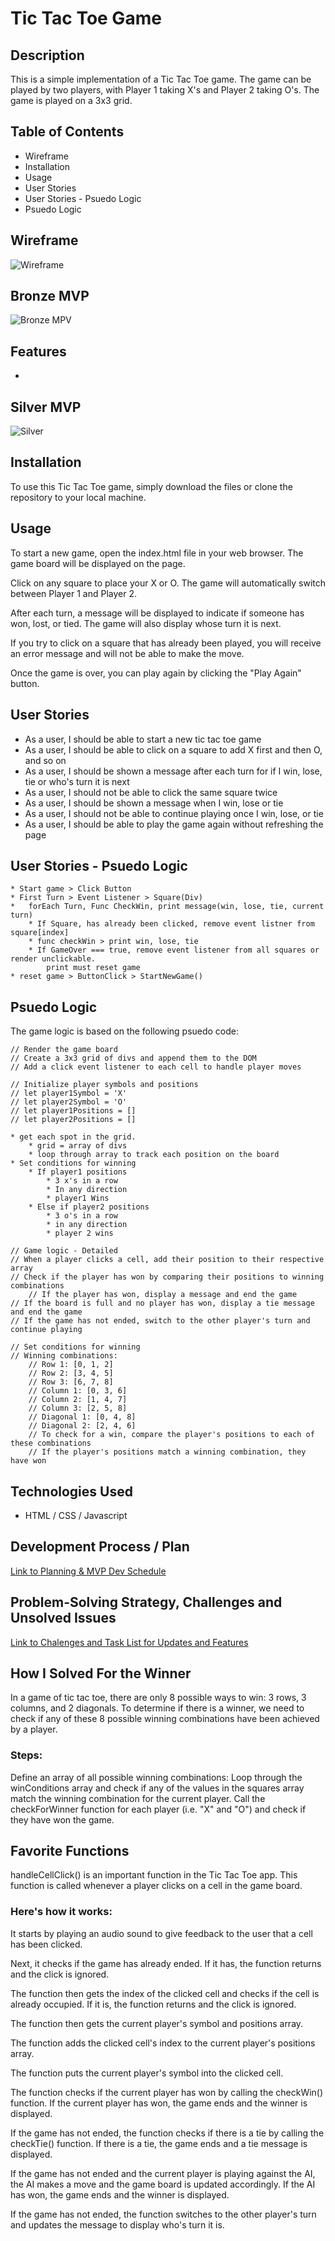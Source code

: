 # Tic Tac Toe Game

## Description
This is a simple implementation of a Tic Tac Toe game. The game can be played by two players, with Player 1 taking X's and Player 2 taking O's. The game is played on a 3x3 grid.

## Table of Contents
* Wireframe
* Installation
* Usage
* User Stories
* User Stories - Psuedo Logic
* Psuedo Logic

## Wireframe
![Wireframe](wireframe.png)

## Bronze MVP
![Bronze MPV](bronze.png)

## Features
* 

## Silver MVP
![Silver](silver.png)

## Installation

To use this Tic Tac Toe game, simply download the files or clone the repository to your local machine.

## Usage

To start a new game, open the index.html file in your web browser. The game board will be displayed on the page.

Click on any square to place your X or O. The game will automatically switch between Player 1 and Player 2.

After each turn, a message will be displayed to indicate if someone has won, lost, or tied. The game will also display whose turn it is next.

If you try to click on a square that has already been played, you will receive an error message and will not be able to make the move.

Once the game is over, you can play again by clicking the "Play Again" button.

## User Stories

* As a user, I should be able to start a new tic tac toe game
* As a user, I should be able to click on a square to add X first and then O, and so on
* As a user, I should be shown a message after each turn for if I win, lose, tie or who's turn it is next
* As a user, I should not be able to click the same square twice
* As a user, I should be shown a message when I win, lose or tie
* As a user, I should not be able to continue playing once I win, lose, or tie
* As a user, I should be able to play the game again without refreshing the page

## User Stories - Psuedo Logic
```
* Start game > Click Button 
* First Turn > Event Listener > Square(Div)
*   forEach Turn, Func CheckWin, print message(win, lose, tie, current turn)
    * If Square, has already been clicked, remove event listner from square[index]
    * func checkWin > print win, lose, tie
    * If GameOver === true, remove event listener from all squares or render unclickable.
        print must reset game
* reset game > ButtonClick > StartNewGame()
```

## Psuedo Logic

The game logic is based on the following psuedo code:
```
// Render the game board
// Create a 3x3 grid of divs and append them to the DOM
// Add a click event listener to each cell to handle player moves

// Initialize player symbols and positions
// let player1Symbol = 'X'
// let player2Symbol = 'O'
// let player1Positions = []
// let player2Positions = []

* get each spot in the grid.
    * grid = array of divs
    * loop through array to track each position on the board
* Set conditions for winning
    * If player1 positions
        * 3 x's in a row
        * In any direction
        * player1 Wins
    * Else if player2 positions
        * 3 o's in a row
        * in any direction
        * player 2 wins

// Game logic - Detailed
// When a player clicks a cell, add their position to their respective array
// Check if the player has won by comparing their positions to winning combinations
    // If the player has won, display a message and end the game
// If the board is full and no player has won, display a tie message and end the game
// If the game has not ended, switch to the other player's turn and continue playing

// Set conditions for winning
// Winning combinations:
    // Row 1: [0, 1, 2]
    // Row 2: [3, 4, 5]
    // Row 3: [6, 7, 8]
    // Column 1: [0, 3, 6]
    // Column 2: [1, 4, 7]
    // Column 3: [2, 5, 8]
    // Diagonal 1: [0, 4, 8]
    // Diagonal 2: [2, 4, 6]
    // To check for a win, compare the player's positions to each of these combinations
    // If the player's positions match a winning combination, they have won

```

## Technologies Used 
* HTML / CSS / Javascript

## Development Process / Plan
[Link to Planning & MVP Dev Schedule](planning.md)


## Problem-Solving Strategy, Challenges and Unsolved Issues
[Link to Chalenges and Task List for Updates and Features](challenges.md)

## How I Solved For the Winner
In a game of tic tac toe, there are only 8 possible ways to win: 3 rows, 3 columns, and 2 diagonals. To determine if there is a winner, we need to check if any of these 8 possible winning combinations have been achieved by a player.

### Steps: 
Define an array of all possible winning combinations:
Loop through the winConditions array and check if any of the values in the squares array match the winning combination for the current player.
Call the checkForWinner function for each player (i.e. "X" and "O") and check if they have won the game.



## Favorite Functions
handleCellClick() is an important function in the Tic Tac Toe app. This function is called whenever a player clicks on a cell in the game board. 

### Here's how it works:

It starts by playing an audio sound to give feedback to the user that a cell has been clicked.

Next, it checks if the game has already ended. If it has, the function returns and the click is ignored.

The function then gets the index of the clicked cell and checks if the cell is already occupied. If it is, the function returns and the click is ignored.

The function then gets the current player's symbol and positions array.

The function adds the clicked cell's index to the current player's positions array.

The function puts the current player's symbol into the clicked cell.

The function checks if the current player has won by calling the checkWin() function. If the current player has won, the game ends and the winner is displayed.

If the game has not ended, the function checks if there is a tie by calling the checkTie() function. If there is a tie, the game ends and a tie message is displayed.

If the game has not ended and the current player is playing against the AI, the AI makes a move and the game board is updated accordingly. If the AI has won, the game ends and the winner is displayed.

If the game has not ended, the function switches to the other player's turn and updates the message to display who's turn it is.